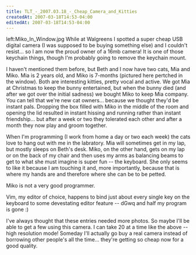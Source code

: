 ```yaml
---
title: TLT_-_2007.03.18_-_Cheap_Camera_and_Kitties
createdAt: 2007-03-18T14:53-04:00
editedAt: 2007-03-18T14:53-04:00
---
```


left:Miko_In_Window.jpg While at Walgreens I spotted a super cheap USB digital camera (I was supposed to be buying something else) and I couldn't resist... so I am now the proud owner of a 16mb camera! It is one of those keychain things, though I'm probably going to remove the keychain mount.

I haven't mentioned them before, but Beth and I now have two cats, Mia and Miko. Mia is 2 years old, and Miko is 7-months (pictured here pertched in the window). Both are interesting kitties, pretty vocal and active. We got Mia at Christmas to keep the bunny entertained, but when the bunny died (and after we got over the initial sadness) we bought Miko to keep Mia company. You can tell that we're new cat owners... because we thought they'd be instant pals. Dropping the box filled with Miko in the middle of the room and opening the lid resulted in instant hissing and running rather than instant friendship... but after a week or two they tolerated each other and after a month they now play and groom together.

When I'm programming (I work from home a day or two each week) the cats love to hang out with me in the labratory. Mia will sometimes get in my lap, but mostly sleeps on Beth's desk. Miko, on the other hand, gets on my lap or on the back of my chair and then uses my arms as balancing beams to get to what she must imagine is super fun -- the keyboard. She only seems to like it because I am touching it and, more importantly, because that is where my hands are and therefore where she can be to be petted.

Miko is not a very good programmer.

Vim, my editor of choice, happens to bind just about every single key on the keyboard to some devestating editor feature -- dGwq and half my program is gone :)

I've always thought that these entries needed more photos. So maybe I'll be able to get a few using this camera. I can take 20 at a time like the above -- high resolution mode! Someday I'll actually go buy a real camera instead of borrowing other people's all the time... they're getting so cheap now for a good quality.

